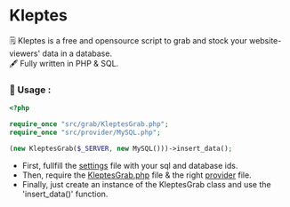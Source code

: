 # Kleptes
🗒 Kleptes is a free and opensource script to grab and stock your website-viewers' data in a database.  
🖋 Fully written in PHP & SQL.  

### 📌 Usage :
```php
<?php

require_once "src/grab/KleptesGrab.php";
require_once "src/provider/MySQL.php";

(new KleptesGrab($_SERVER, new MySQL()))->insert_data();
```  
- First, fullfill the <a href="https://github.com/Neptune-IT/Kleptes/blob/main/settings/sql-ids.json">settings</a> file with your sql and database ids.  
- Then, require the <a href="https://github.com/Neptune-IT/Kleptes/blob/main/src/grab/KleptesGrab.php">KleptesGrab.php</a> file & the right <a href="https://github.com/Neptune-IT/Kleptes/blob/main/src/provider">provider</a> file.  
- Finally, just create an instance of the KleptesGrab class and use the 'insert_data()' function.
